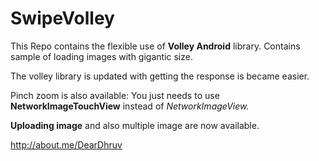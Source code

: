 SwipeVolley
===========

This Repo contains the flexible use of **Volley Android** library.
Contains sample of loading images with gigantic size. 

The volley library is updated with getting the response is became easier.

Pinch zoom is also available:
You just needs to use **NetworkImageTouchView** instead of **NetworkImageView*.*

**Uploading image** and also multiple image are now available.

http://about.me/DearDhruv
